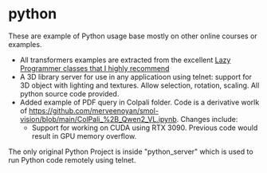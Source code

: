 # python
These are example of Python usage base mostly on other online courses or examples.

* All transformers examples are extracted from the excellent [Lazy Programmer classes that I highly recommend](https://lazyprogrammer.me)
* A 3D library server for use in any applicatioon using telnet: support for 3D object with lighting and textures. Allow selection, rotation, scaling. All python source code provided.
* Added example of PDF query in Colpali folder. Code is a derivative worlk of https://github.com/merveenoyan/smol-vision/blob/main/ColPali_%2B_Qwen2_VL.ipynb. Changes include:
    * Support for working on CUDA using RTX 3090. Previous code would result in GPU memory overflow.

The only original Python Project is inside "python_server" which is used to run Python code remotely using telnet.
